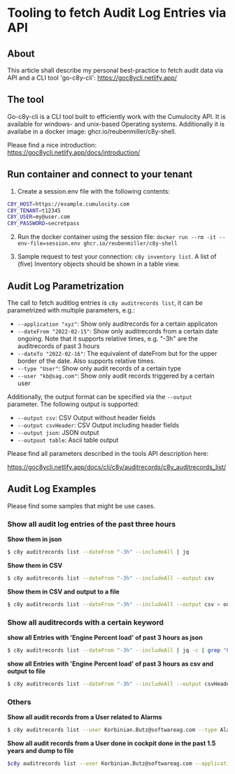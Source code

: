 # Tooling to fetch Audit Log Entries via API

## About

This article shall describe my personal best-practice to fetch audit data via API and a CLI tool 'go-c8y-cli': https://goc8ycli.netlify.app/

## The tool

Go-c8y-cli is a CLI tool built to efficiently work with the Cumulocity API. It is available for windows- and unix-based Operating systems. Additionally it is availabe in a docker image: ghcr.io/reubenmiller/c8y-shell.

Please find a nice introduction: https://goc8ycli.netlify.app/docs/introduction/

## Run container and connect to your tenant

1) Create a session.env file with the following contents:
```bash
C8Y_HOST=https://example.cumulocity.com
C8Y_TENANT=t12345
C8Y_USER=my@user.com
C8Y_PASSWORD=secretpass
```

2) Run the docker container using the session file: `docker run --rm -it --env-file=session.env ghcr.io/reubenmiller/c8y-shell`

3) Sample request to test your connection: `c8y inventory list`. A list of (five) Inventory objects should be shown in a table view.

## Audit Log Parametrization

The call to fetch auditlog entries is `c8y auditrecords list`, it can be parametrized with multiple parameters, e.g.:

* `--application "xyz"`: Show only auditrecords for a certain applicaton
* `--dateFrom "2022-02-15"`: Show only auditrecords from a certain date ongoing. Note that it supports relative times, e.g. "-3h" are the auditrecords of past 3 hours
* `--dateTo "2022-02-16"`: The equivalent of dateFrom but for the upper border of the date. Also supports relative times.
* `--type "User"`: Show only audit records of a certain type
* `--user "kb@sag.com"`: Show only audit records triggered by a certain user

Additionally, the output format can be specified via the `--output ` parameter. The following output is supported:
* `--output csv`: CSV Output without header fields
* `--output csvHeader`: CSV Output including header fields
* `--output json`: JSON output
* `--outpuut table`: Ascii table output

Please find all parameters described in the tools API description here: 

https://goc8ycli.netlify.app/docs/cli/c8y/auditrecords/c8y_auditrecords_list/

## Audit Log Examples

Please find some samples that might be use cases.

### Show all audit log entries of the past three hours

**Show them in json**

```bash
$ c8y auditrecords list --dateFrom "-3h" --includeAll | jq
```

**Show them in CSV**
```bash
$ c8y auditrecords list --dateFrom "-3h" --includeAll --output csv
````

**Show them in CSV and output to a file**
```bash
$ c8y auditrecords list --dateFrom "-3h" --includeAll --output csv > output.csv
````

### Show all auditrecords with a certain keyword

**show all Entries with 'Engine Percent load' of past 3 hours as json**
```bash
$ c8y auditrecords list --dateFrom "-3h" --includeAll | jq -c | grep "Engine Percent Load" | jq
````

**show all Entries with 'Engine Percent load' of past 3 hours as csv and output to file**
```bash
$ c8y auditrecords list --dateFrom "-3h" --includeAll --output csvHeader > output.csv
````

### Others
**Show all audit records from a User related to Alarms**
```bash
$ c8y auditrecords list --user Korbinian.Butz@softwareag.com --type Alarm --includeAll | jq
````

**Show all audit records from a User done in cockpit done in the past 1.5 years and dump to file**
```bash
$c8y auditrecords list --user Korbinian.Butz@softwareag.com --application cockpit --dateFrom "-1y6m" --includeAll | jq > output.csv
````
